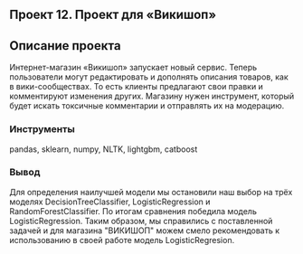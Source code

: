 ## Проект 12. Проект для «Викишоп»

## Описание проекта

Интернет-магазин «Викишоп» запускает новый сервис. Теперь пользователи могут редактировать и дополнять описания товаров, как в вики-сообществах. То есть клиенты предлагают свои правки и комментируют изменения других. Магазину нужен инструмент, который будет искать токсичные комментарии и отправлять их на модерацию.

### Инструменты
pandas, sklearn, numpy, NLTK, lightgbm, catboost

### Вывод
Для определения наилучшей модели мы остановили наш выбор на трёх моделях DecisionTreeClassifier, LogisticRegression и RandomForestClassifier. По итогам сравнения победила модель LogisticRegression. Таким образом, мы справились с поставленной задачей и для магазина "ВИКИШОП" можем смело рекомендовать к использованию в своей работе модель LogisticRegresion.

